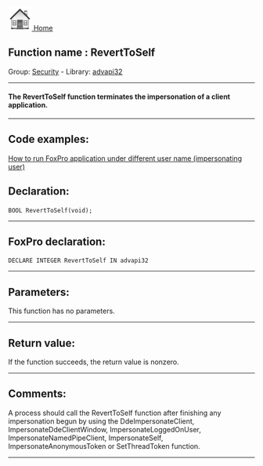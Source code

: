 [<img src="../../images/home.png"> Home ](https://github.com/VFPX/Win32API)  

## Function name : RevertToSelf
Group: [Security](../../functions_group.md#Security)  -  Library: [advapi32](../../libraries.md#advapi32)  
***  


#### The RevertToSelf function terminates the impersonation of a client application.
***  


## Code examples:
[How to run FoxPro application under different user name (impersonating user)](../../samples/sample_470.md)  

## Declaration:
```foxpro  
BOOL RevertToSelf(void);  
```  
***  


## FoxPro declaration:
```foxpro  
DECLARE INTEGER RevertToSelf IN advapi32  
```  
***  


## Parameters:
This function has no parameters.   
***  


## Return value:
If the function succeeds, the return value is nonzero.  
***  


## Comments:
A process should call the RevertToSelf function after finishing any impersonation begun by using the DdeImpersonateClient, ImpersonateDdeClientWindow, ImpersonateLoggedOnUser, ImpersonateNamedPipeClient, ImpersonateSelf, ImpersonateAnonymousToken or SetThreadToken function.  
  
***  

